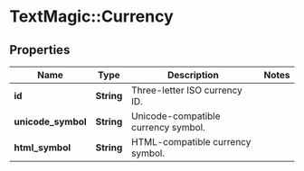 # TextMagic::Currency

## Properties
Name | Type | Description | Notes
------------ | ------------- | ------------- | -------------
**id** | **String** | Three-letter ISO currency ID. | 
**unicode_symbol** | **String** | Unicode-compatible currency symbol. | 
**html_symbol** | **String** | HTML-compatible currency symbol. | 


